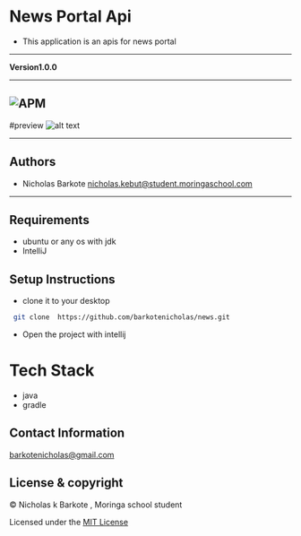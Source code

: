 # News Portal Api
- This application is an apis for news portal
----
**Version1.0.0**

---
![APM](https://img.shields.io/apm/l/vim-mode)
---
#preview
![alt text](./screenshots/screenspark.png)

---

## Authors
- Nicholas Barkote <nicholas.kebut@student.moringaschool.com>
---

## Requirements
- ubuntu or any os with jdk
- IntelliJ


## Setup Instructions

* clone it to your desktop
```bash
 git clone  https://github.com/barkotenicholas/news.git
   ```
* Open the project with intellij

# Tech Stack

- java
- gradle



## Contact Information

<a href="mailto:barkotenicholas@gmail.com">barkotenicholas@gmail.com</a>



## License & copyright

© Nicholas k Barkote , Moringa school student

Licensed under the [MIT License](LICENSE)